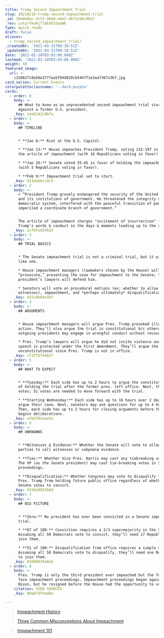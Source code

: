 ```yaml
---
title: Trump Second Impeachment Trial
slug: 20210210-trump-second-impeachment-trial
_id: 26e0e8ec-3c33-40a8-a0e2-d6f2cb6c90a7
_rev: LotyrYkaRjTl0E4532woNh
type: quick_reads
draft: false
aliases:
  - trump_second_impeachment_trial/
_createdAt: '2021-03-31T00:38:51Z'
_updatedAt: '2021-03-31T00:38:51Z'
date: '2021-02-10T03:03:00.000Z'
lastmod: '2021-02-10T03:03:00.000Z'
weight: 50
featured_image:
  url: >-
    c15d627c0a56e3777aa5f94d820cb5447f1e3aa7367x367.jpg
card_series: Current Events
colorpaletteclassname: '--dark-purple'
cards:
  - order: 0
    body: >-
      ## What to know as an unprecedented second impeachment trial starts
      against a former U.S. president.
    _key: 1eeb142c0bfa
  - order: 1
    body: >-
      ## TIMELINE


      * **Jan 6:** Riot at the U.S. Capitol.

      * **Jan 13:** House impeaches President Trump, voting 232-197 in favor of
      the article of impeachment (with 10 Republicans voting in favor).

      * **Jan 26:** Senate voted 55-45 in favor of holding the impeachment trial
      (with 5 Republicans voting in favor).

      * **Feb 9:** Impeachment trial set to start.
    _key: 8116ebbcc9c3
  - order: 2
    body: >-
      > “President Trump gravely endangered the security of the United States
      and its institutions of government. He threatened the integrity of the
      democratic system, interfered with the peaceful transition of power, and
      imperiled a coordinate branch of government.”


      The article of impeachment charges "incitement of insurrection" for Pres.
      Trump's words & conduct in the days & moments leading up to the riot.
    _key: acf9fed3f6d3
  - order: 3
    body: >-
      ## TRIAL BASICS


      * The Senate impeachment trial is not a criminal trial, but it will look
      like one.

      * House impeachment managers (lawmakers chosen by the House) will
      “prosecute,” presenting the case for impeachment to the Senate; the fmr.
      president’s lawyers will defend him.

      * Senators will vote on procedural motions (ex: whether to allow
      witnesses), impeachment, and *perhaps ultimately* disqualification.
    _key: 415c8b64e3bf
  - order: 4
    body: >-
      ## ARGUMENTS


      * House impeachment managers will argue Pres. Trump provoked illegal
      action. They’ll also argue the trial is constitutional b/c otherwise
      outgoing presidents may engage in wrongful conduct without recourse.

      * Pres. Trump’s lawyers will argue he did not incite violence and his
      speech is protected under the First Amendment. They’ll argue the trial is
      unconstitutional since Pres. Trump is not in office.
    _key: cf37fb74482f
  - order: 5
    body: >-
      ## WHAT TO EXPECT


      * **Tuesday:** Each side has up to 2 hours to argue the constitutionality
      of holding the trial after the former pres. left office. Next, the Senate
      votes; 51 votes are needed to move forward with the trial.

      * **Starting Wednesday:** Each side has up to 16 hours over 2 days to
      argue their case. Next, senators may ask questions for up to 4 hours.
      Then, each side has up to 2 hours for closing arguments before the Senate
      begins deliberations.
    _key: afb3701eaa5e
  - order: 6
    body: >-
      ## UNKNOWNS


      * **Witnesses & Evidence:** Whether the Senate will vote to allow the
      parties to call witnesses or subpoena evidence.

      * **Ties:** Whether Vice Pres. Harris may cast any tiebreaking vote(s).
      The VP (as the Senate president) may cast tie-breaking votes in Senate
      proceedings.

      * **Disqualification:** Whether Congress may vote to disqualify former
      Pres. Trump from holding future public office regardless of whether the
      Senate votes to convict.
    _key: 4339a9953b6d
  - order: 7
    body: >-
      ## BIG PICTURE


      * **Zero:** No president has ever been convicted in a Senate impeachment
      trial.

      * **67 of 100:** Conviction requires a 2/3 supermajority in the Senate.
      Assuming all 50 Democrats vote to convict, they’ll need 17 Republicans to
      join them.

      * **51 of 100:** Disqualification from office requires a simple majority.
      Assuming all 50 Democrats vote to disqualify, they’ll need one Republican
      to join them.
    _key: 83d86935e8eb
  - order: 8
    body: >-
      Pres. Trump is only the third president ever impeached but the fourth to
      face impeachment proceedings. Impeachment proceedings began against Pres.
      Nixon, but he resigned before the House had the opportunity to vote.
    citation: VIEW SOURCES
    _key: 80a6fdf9ad0e

---
```

> [Impeachment History](https://smarthernews.com/impeachment-history/)





> [Three Common Misconceptions About Impeachment](https://smarthernews.com/three-common-misconceptions-about-impeachment/)





> [Impeachment 101](https://smarthernews.com/impeachment-101/)